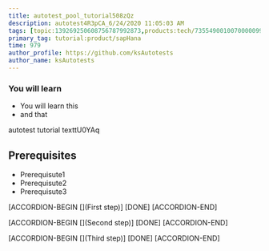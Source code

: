 ```yaml
---
title: autotest_pool_tutorial508zQz
description: autotest4R3pCA_6/24/2020 11:05:03 AM
tags: [topic:139269250608756787992873,products:tech/73554900100700000996,tutorial:experience/advanced]
primary_tag: tutorial:product/sapHana
time: 979
author_profile: https://github.com/ksAutotests
author_name: ksAutotests
---
```

### You will learn
- You will learn this
- and that

autotest tutorial texttU0YAq

## Prerequisites
- Prerequisute1
- Prerequisute2
- Prerequisute3

[ACCORDION-BEGIN [](First step)]
[DONE]
[ACCORDION-END]

[ACCORDION-BEGIN [](Second step)]
[DONE]
[ACCORDION-END]

[ACCORDION-BEGIN [](Third step)]
[DONE]
[ACCORDION-END]

